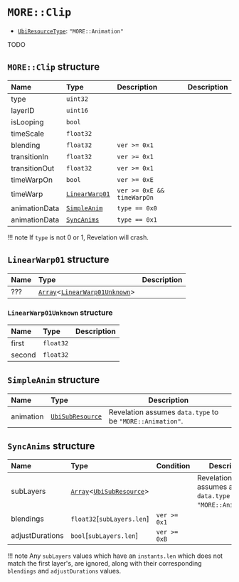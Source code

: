 # `MORE::Clip`

- [`UbiResourceType`](./index.md#ubiresourcetype-string): `"MORE::Animation"`

TODO

## `MORE::Clip` structure

| Name | Type | Description | Description |
| :-- | :-- | :-- | --- |
| type | `uint32` |  |  |
| layerID | `uint16` |  |  |
| isLooping | `bool` |  |  |
| timeScale | `float32` |  |  |
| blending | `float32` | `ver >= 0x1` |  |
| transitionIn | `float32` | `ver >= 0x1` |  |
| transitionOut | `float32` | `ver >= 0x1` |  |
| timeWarpOn | `bool` | `ver >= 0xE` |  |
| timeWarp | [`LinearWarp01`](#linearwarp01-structure) | `ver >= 0xE && timeWarpOn` |  |
| animationData | [`SimpleAnim`](#simpleanim-structure) | `type == 0x0` |  |
| animationData | [`SyncAnims`](#syncanims-structure) | `type == 0x1` |  |

!!! note
    If `type` is not 0 or 1, Revelation will crash.

## `LinearWarp01` structure

| Name | Type | Description |
| :-- | :-- | --- |
| ??? | [`Array`](../base.md#array-structure)<[`LinearWarp01Unknown`](#linearwarp01unknown-structure)> |  |

### `LinearWarp01Unknown` structure

| Name | Type | Description |
| :-- | :-- | --- |
| first | `float32` |  |
| second | `float32` |  |

## `SimpleAnim` structure

| Name | Type | Description |
| :-- | :-- | --- |
| animation | [`UbiSubResource`](./index.md#ubisubresource-structure) | Revelation assumes `data.type` to be `"MORE::Animation"`. |

## `SyncAnims` structure

| Name | Type | Condition | Description |
| :-- | :-- | :-- | --- |
| subLayers | [`Array`](../base.md#array-structure)<[`UbiSubResource`](./index.md#ubisubresource-structure)> |  | Revelation assumes all `data.type` to be `"MORE::Animation"`. |
| blendings | `float32`[`subLayers.len`] | `ver >= 0x1` |  |
| adjustDurations | `bool`[`subLayers.len`] | `ver >= 0xB` |  |

!!! note
    Any `subLayers` values which have an `instants.len` which does not match the first layer's, are ignored, along with their corresponding `blendings` and `adjustDurations` values.
